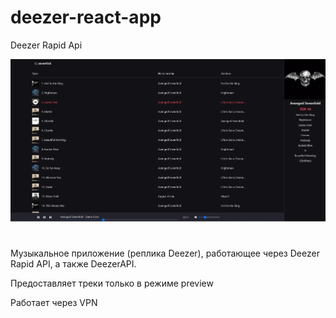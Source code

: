 # deezer-react-app

Deezer Rapid Api 

![Иллюстрация к проекту](https://github.com/nek0samurai/spotify-react-app/blob/main/screenshot.png)
#
Музыкальное приложение (реплика Deezer), работающее через Deezer Rapid API, 
а также DeezerAPI. 

Предоставляет треки только в режиме preview

Работает через VPN
